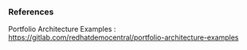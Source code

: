  ### References 
 
 Portfolio Architecture Examples : https://gitlab.com/redhatdemocentral/portfolio-architecture-examples